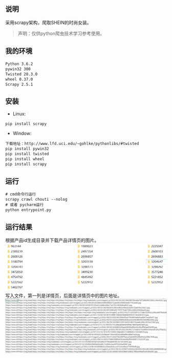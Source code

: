 ## 说明
采用scrapy架构，爬取SHEIN的时尚女装。

> 声明：仅供python爬虫技术学习参考使用。

## 我的环境
```/yaml
Python 3.6.2
pywin32 300
Twisted 20.3.0
wheel 0.37.0
Scrapy 2.5.1
```

## 安装

+ Linux:  
```/bin/bash
pip install scrapy
````

+ Window: 
```/bin/bash
下载地址：http://www.lfd.uci.edu/~gohlke/pythonlibs/#twisted   
pip install pywin32
pip install twisted
pip install wheel
pip install scrapy
```

## 运行

 ```/bin/bash
# cmd命令行运行
scrapy crawl chouti --nolog
# 或者 pycharm运行
python entrypoint.py
 ```

## 运行结果
根据产品id生成目录并下载产品详情页的图片。
![good_id dir](./good_id.png)
写入文件，第一列是详情页，后面是详情页中的图片地址。
![detail-image csv](./detail-image-url.png)
